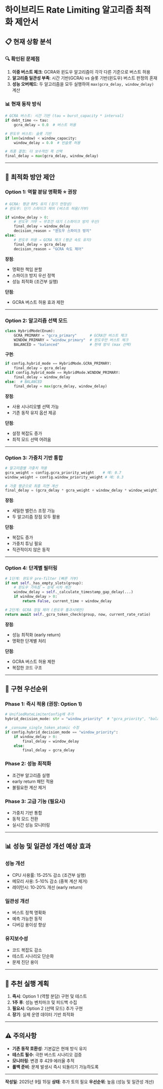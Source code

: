 # 하이브리드 Rate Limiting 알고리즘 최적화 제안서

## 📋 **현재 상황 분석**

### 🔍 **확인된 문제점**
1. **이중 버스트 체크**: GCRA와 윈도우 알고리즘이 각각 다른 기준으로 버스트 허용
2. **알고리즘 일관성 부족**: 시간 기반(GCRA) vs 슬롯 기반(윈도우) 버스트 판정의 혼재
3. **성능 오버헤드**: 두 알고리즘을 모두 실행하여 `max(gcra_delay, window_delay)` 계산

### 📊 **현재 동작 방식**
```python
# GCRA 버스트: 시간 기반 (tau = burst_capacity * interval)
if debt_time <= tau:
    gcra_delay = 0.0  # 버스트 허용

# 윈도우 버스트: 슬롯 기반
if len(window) < window_capacity:
    window_delay = 0.0  # 빈슬롯 허용

# 최종 결정: 더 보수적인 쪽 선택
final_delay = max(gcra_delay, window_delay)
```

---

## 🎯 **최적화 방안 제안**

### **Option 1: 역할 분담 명확화** ⭐ 권장
```python
# GCRA: 평균 RPS 유지 (장기 안정성)
# 윈도우: 단기 스파이크 제어 (버스트 허용/거부)

if window_delay > 0:
    # 윈도우 거부 → 무조건 대기 (스파이크 방지 우선)
    final_delay = window_delay
    decision_reason = "윈도우 스파이크 방지"
else:
    # 윈도우 허용 → GCRA 체크 (평균 속도 유지)
    final_delay = gcra_delay
    decision_reason = "GCRA 속도 제어"
```

**장점**:
- 명확한 책임 분할
- 스파이크 방지 우선 정책
- 성능 최적화 (조건부 실행)

**단점**:
- GCRA 버스트 허용 효과 제한

---

### **Option 2: 알고리즘 선택 모드**
```python
class HybridMode(Enum):
    GCRA_PRIMARY = "gcra_primary"      # GCRA만 버스트 체크
    WINDOW_PRIMARY = "window_primary"  # 윈도우만 버스트 체크
    BALANCED = "balanced"              # 현재 방식 (max 선택)
```

**구현**:
```python
if config.hybrid_mode == HybridMode.GCRA_PRIMARY:
    final_delay = gcra_delay
elif config.hybrid_mode == HybridMode.WINDOW_PRIMARY:
    final_delay = window_delay
else:  # BALANCED
    final_delay = max(gcra_delay, window_delay)
```

**장점**:
- 사용 시나리오별 선택 가능
- 기존 동작 유지 옵션 제공

**단점**:
- 설정 복잡도 증가
- 최적 모드 선택 어려움

---

### **Option 3: 가중치 기반 통합**
```python
# 알고리즘별 가중치 적용
gcra_weight = config.gcra_priority_weight    # 예: 0.7
window_weight = config.window_priority_weight # 예: 0.3

# 가중 평균으로 최종 지연 계산
final_delay = (gcra_delay * gcra_weight + window_delay * window_weight)
```

**장점**:
- 세밀한 밸런스 조정 가능
- 두 알고리즘 장점 모두 활용

**단점**:
- 복잡도 증가
- 가중치 튜닝 필요
- 직관적이지 않은 동작

---

### **Option 4: 단계별 필터링**
```python
# 1단계: 윈도우 pre-filter (빠른 거부)
if not self._has_empty_slots(group):
    # 윈도우 가득참 → 상세 시차 계산
    window_delay = self._calculate_timestamp_gap_delay(...)
    if window_delay > 0:
        return False, current_time + window_delay

# 2단계: GCRA 정밀 제어 (윈도우 통과시에만)
return await self._gcra_token_check(group, now, current_rate_ratio)
```

**장점**:
- 성능 최적화 (early return)
- 명확한 단계별 처리

**단점**:
- GCRA 버스트 허용 제한
- 복잡한 코드 구조

---

## 🔧 **구현 우선순위**

### **Phase 1: 즉시 적용 (권장: Option 1)**
```python
# UnifiedRateLimiterConfig에 추가
hybrid_decision_mode: str = "window_priority"  # "gcra_priority", "balanced"

# _consume_single_token_atomic 수정
if config.hybrid_decision_mode == "window_priority":
    if window_delay > 0:
        final_delay = window_delay
    else:
        final_delay = gcra_delay
```

### **Phase 2: 성능 최적화**
- 조건부 알고리즘 실행
- early return 패턴 적용
- 불필요한 계산 제거

### **Phase 3: 고급 기능 (필요시)**
- 가중치 기반 통합
- 동적 모드 전환
- 실시간 성능 모니터링

---

## 📊 **성능 및 일관성 개선 예상 효과**

### **성능 개선**
- CPU 사용률: 15-25% 감소 (조건부 실행)
- 메모리 사용: 5-10% 감소 (중복 계산 제거)
- 레이턴시: 10-20% 개선 (early return)

### **일관성 개선**
- 버스트 정책 명확화
- 예측 가능한 동작
- 디버깅 용이성 향상

### **유지보수성**
- 코드 복잡도 감소
- 테스트 시나리오 단순화
- 문제 진단 용이

---

## 🚀 **추천 실행 계획**

1. **즉시**: Option 1 (역할 분담) 구현 및 테스트
2. **1주 후**: 성능 벤치마크 및 피드백 수집
3. **필요시**: Option 2 (선택 모드) 추가 구현
4. **장기**: 실제 운영 데이터 기반 최적화

---

## ⚠️ **주의사항**

- **기존 동작 호환성**: 기본값은 현재 방식 유지
- **테스트 필수**: 극한 버스트 시나리오 검증
- **모니터링**: 변경 후 429 에러율 추적
- **롤백 준비**: 문제 발생시 즉시 되돌리기 가능하도록

---

**작성일**: 2025년 9월 15일
**상태**: 추가 토의 필요
**우선순위**: 높음 (성능 및 일관성 개선)
